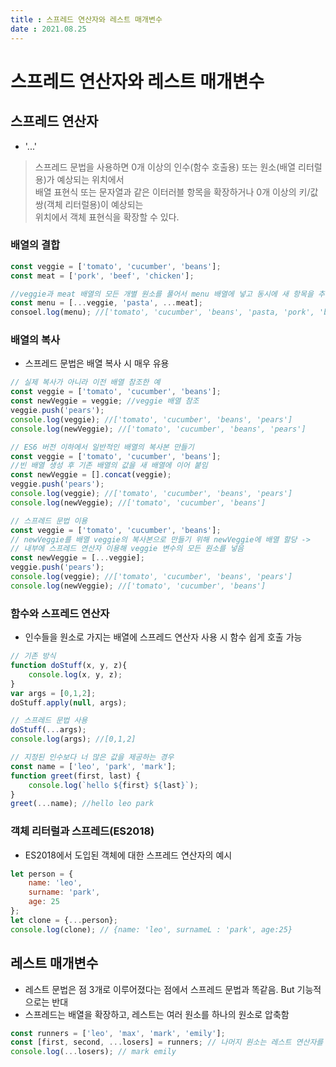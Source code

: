 ```yaml
---
title : 스프레드 연산자와 레스트 매개변수  
date : 2021.08.25
---
```


# 스프레드 연산자와 레스트 매개변수

## 스프레드 연산자
* '...'
> 스프레드 문법을 사용하면 0개 이상의 인수(함수 호출용) 또는 원소(배열 리터럴용)가 예상되는 위치에서  
배열 표현식 또는 문자열과 같은 이터러블 항목을 확장하거나 0개 이상의 키/값 쌍(객체 리터럴용)이 예상되는  
위치에서 객체 표현식을 확장할 수 있다.

### 배열의 결합
```js
const veggie = ['tomato', 'cucumber', 'beans'];
const meat = ['pork', 'beef', 'chicken'];

//veggie과 meat 배열의 모든 개별 원소를 풀어서 menu 배열에 넣고 동시에 새 항목을 추가함
const menu = [...veggie, 'pasta', ...meat]; 
consoel.log(menu); //['tomato', 'cucumber', 'beans', 'pasta, 'pork', 'beef', 'chicken']
```

### 배열의 복사
* 스프레드 문법은 배열 복사 시 매우 유용
```js
// 실제 복사가 아니라 이전 배열 참조한 예
const veggie = ['tomato', 'cucumber', 'beans'];
const newVeggie = veggie; //veggie 배열 참조
veggie.push('pears');
console.log(veggie); //['tomato', 'cucumber', 'beans', 'pears']
console.log(newVeggie); //['tomato', 'cucumber', 'beans', 'pears']

// ES6 버전 이하에서 일반적인 배열의 복사본 만들기
const veggie = ['tomato', 'cucumber', 'beans'];
//빈 배열 생성 후 기존 배열의 값을 새 배열에 이어 붙임
const newVeggie = [].concat(veggie);
veggie.push('pears');
console.log(veggie); //['tomato', 'cucumber', 'beans', 'pears']
console.log(newVeggie); //['tomato', 'cucumber', 'beans']

// 스프레드 문법 이용
const veggie = ['tomato', 'cucumber', 'beans'];
// newVeggie를 배열 veggie의 복사본으로 만들기 위해 newVeggie에 배열 할당 -> 
// 내부에 스프레드 연산자 이용해 veggie 변수의 모든 원소를 넣음
const newVeggie = [...veggie];
veggie.push('pears');
console.log(veggie); //['tomato', 'cucumber', 'beans', 'pears']
console.log(newVeggie); //['tomato', 'cucumber', 'beans']
```

### 함수와 스프레드 연산자
* 인수들을 원소로 가지는 배열에 스프레드 연산자 사용 시 함수 쉽게 호출 가능
```js
// 기존 방식
function doStuff(x, y, z){
    console.log(x, y, z);
}
var args = [0,1,2];
doStuff.apply(null, args);

// 스프레드 문법 사용
doStuff(...args);
console.log(args); //[0,1,2]

// 지정된 인수보다 너 많은 값을 제공하는 경우
const name = ['leo', 'park', 'mark'];
function greet(first, last) {
    console.log(`hello ${first} ${last}`);
}
greet(...name); //hello leo park
```

### 객체 리터럴과 스프레드(ES2018)
* ES2018에서 도입된 객체에 대한 스프레드 연산자의 예시
```js
let person = {
    name: 'leo',
    surname: 'park',
    age: 25
};
let clone = {...person};
console.log(clone); // {name: 'leo', surnameL : 'park', age:25}
```


## 레스트 매개변수
* 레스트 문법은 점 3개로 이루어졌다는 점에서 스프레드 문법과 똑같음. But 기능적으로는 반대
* 스프레드는 배열을 확장하고, 레스트는 여러 원소를 하나의 원소로 압축함
```js
const runners = ['leo', 'max', 'mark', 'emily'];
const [first, second, ...losers] = runners; // 나머지 원소는 레스트 연산자를 사용해 losers 변수에 배열로 담음
console.log(...losers); // mark emily
```

